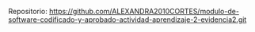Repositorio: https://github.com/ALEXANDRA2010CORTES/modulo-de-software-codificado-y-aprobado-actividad-aprendizaje-2-evidencia2.git